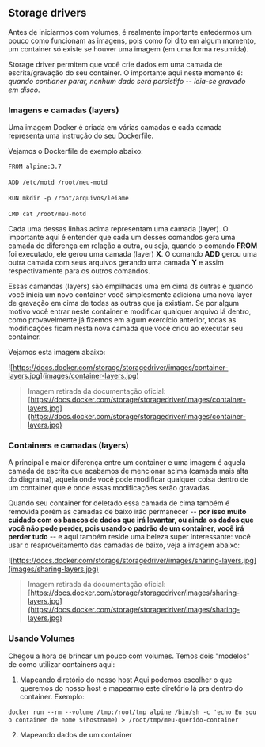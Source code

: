 <a name="storage-drivers"></a>
## Storage drivers

Antes de iniciarmos com volumes, é realmente importante entedermos um pouco como funcionam as imagens, pois como foi dito em algum momento, um container só existe se houver uma imagem (em uma forma resumida).

Storage driver permitem que você crie dados em uma camada de escrita/gravação do seu container. O importante aqui neste momento é: *quando contianer parar, nenhum dado será persistifo -- leia-se gravado em disco*.

<a name="images-and-layers"></a>
### Imagens e camadas (layers)

Uma imagem Docker é criada em várias camadas e cada camada representa uma instrução do seu Dockerfile.

Vejamos o Dockerfile de exemplo abaixo:

```
FROM alpine:3.7

ADD /etc/motd /root/meu-motd

RUN mkdir -p /root/arquivos/leiame

CMD cat /root/meu-motd
```

Cada uma dessas linhas acima representam uma camada (layer). O importante aqui é entender que cada um desses comandos gera uma camada de diferença em relação a outra, ou seja, quando o comando **FROM** foi executado, ele gerou uma camada (layer) **X**. O comando **ADD** gerou uma outra camada com seus arquivos gerando uma camada **Y** e assim respectivamente para os outros comandos.

Essas camandas (layers) são empilhadas uma em cima ds outras e quando você inicia um novo container você simplesmente adiciona uma nova layer de gravação em cima de todas as outras que já existiam. Se por algum motivo você entrar neste container e modificar qualquer arquivo lá dentro, como provavelmente já fizemos em algum exercício anterior, todas as modificações ficam nesta nova camada que você criou ao executar seu container.

Vejamos esta imagem abaixo:

![https://docs.docker.com/storage/storagedriver/images/container-layers.jpg](images/container-layers.jpg)
> Imagem retirada da documentação oficial: [https://docs.docker.com/storage/storagedriver/images/container-layers.jpg](https://docs.docker.com/storage/storagedriver/images/container-layers.jpg)

<a name="containers-and-layers"></a>
### Containers e camadas (layers)

A principal e maior diferença entre um container e uma imagem é aquela camada de escrita que acabamos de mencionar acima (camada mais alta do diagrama), aquela onde você pode modificar qualquer coisa dentro de um container que é onde essas modificações serão gravadas.

Quando seu container for deletado essa camada de cima também é removida porém as camadas de baixo irão permanecer -- **por isso muito cuidado com os bancos de dados que irá levantar, ou ainda os dados que você não pode perder, pois usando o padrão de um container, você irá perder tudo** -- e aqui também reside uma beleza super interessante: você usar o reaproveitamento das camadas de baixo, veja a imagem abaixo:

![https://docs.docker.com/storage/storagedriver/images/sharing-layers.jpg](images/sharing-layers.jpg)
> Imagem retirada da documentação oficial: [https://docs.docker.com/storage/storagedriver/images/sharing-layers.jpg](https://docs.docker.com/storage/storagedriver/images/sharing-layers.jpg)

<a name="using-volumes"></a>
### Usando Volumes

Chegou a hora de brincar um pouco com volumes. Temos dois "modelos" de como utilizar containers aqui:

1. Mapeando diretório do nosso host
Aqui podemos escolher o que queremos do nosso host e mapearmo este diretório lá pra dentro do container. Exemplo:

```
docker run --rm --volume /tmp:/root/tmp alpine /bin/sh -c 'echo Eu sou o container de nome $(hostname) > /root/tmp/meu-querido-container'
```

2. Mapeando dados de um container
